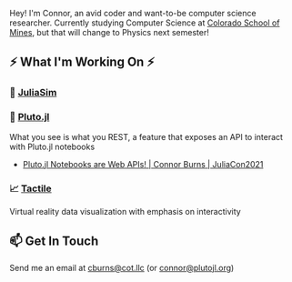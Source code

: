 Hey! I'm Connor, an avid coder and want-to-be computer science researcher. Currently studying Computer Science at [Colorado School of Mines](https://www.mines.edu/), but that will change to Physics next semester!

## ⚡ What I'm Working On ⚡
### 🧪 [JuliaSim](https://juliacomputing.com/products/juliasim/)
### 🎈 [Pluto.jl](https://github.com/fonsp/Pluto.jl)
What you see is what you REST, a feature that exposes an API to interact with Pluto.jl notebooks

- [Pluto.jl Notebooks are Web APIs! | Connor Burns | JuliaCon2021](https://youtu.be/cx_mjsmybA8)
### 📈 [Tactile](https://github.com/ctrekker/Tactile)
Virtual reality data visualization with emphasis on interactivity

## 📫 Get In Touch
Send me an email at [cburns@cot.llc](mailto:cburns@cot.llc) (or [connor@plutojl.org](mailto:connor@plutojl.org))
